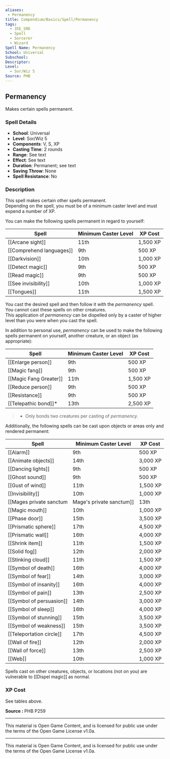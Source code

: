 ```yaml
---
aliases:
 - Permanency
title: Compendium/Basics/Spell/Permanency
tags:  
  - 35E_SRD  
  - Spell  
  - Sorcerer  
  - Wizard  
Spell Name: Permanency
School: Universal
Subschool: 
Descriptor: 
Level:  
  - Sor/Wiz 5  
Source: PHB
---
```


## Permanency

Makes certain spells permanent.

### Spell Details

- **School**: Universal  
- **Level**: Sor/Wiz 5  
- **Components**: V, S, XP  
- **Casting Time**: 2 rounds  
- **Range**: See text  
- **Effect**: See text  
- **Duration**: Permanent; see text  
- **Saving Throw**: None  
- **Spell Resistance**: No  

### Description

This spell makes certain other spells permanent.  
Depending on the spell, you must be of a minimum caster level and must expend a number of XP.

You can make the following spells permanent in regard to yourself:

| Spell                     | Minimum Caster Level | XP Cost  |
|--------------------------|----------------------|----------|
| [[Arcane sight]]         | 11th                 | 1,500 XP |
| [[Comprehend languages]] | 9th                  |   500 XP |
| [[Darkvision]]           | 10th                 | 1,000 XP |
| [[Detect magic]]         | 9th                  |   500 XP |
| [[Read magic]]           | 9th                  |   500 XP |
| [[See invisibility]]     | 10th                 | 1,000 XP |
| [[Tongues]]              | 11th                 | 1,500 XP |

You cast the desired spell and then follow it with the *permanency* spell.  
You cannot cast these spells on other creatures.  
This application of *permanency* can be dispelled only by a caster of higher level than you were when you cast the spell.

In addition to personal use, *permanency* can be used to make the following spells permanent on yourself, another creature, or an object (as appropriate):

| Spell                      | Minimum Caster Level | XP Cost  |
|---------------------------|----------------------|----------|
| [[Enlarge person]]        | 9th                  |   500 XP |
| [[Magic fang]]            | 9th                  |   500 XP |
| [[Magic Fang Greater]]   | 11th                 | 1,500 XP |
| [[Reduce person]]         | 9th                  |   500 XP |
| [[Resistance]]            | 9th                  |   500 XP |
| [[Telepathic bond]]*      | 13th                 | 2,500 XP |

> * Only bonds two creatures per casting of *permanency*.

Additionally, the following spells can be cast upon objects or areas only and rendered permanent:

| Spell                       | Minimum Caster Level | XP Cost  |
|----------------------------|----------------------|----------|
| [[Alarm]]                  | 9th                  |   500 XP |
| [[Animate objects]]        | 14th                 | 3,000 XP |
| [[Dancing lights]]         | 9th                  |   500 XP |
| [[Ghost sound]]            | 9th                  |   500 XP |
| [[Gust of wind]]           | 11th                 | 1,500 XP |
| [[Invisibility]]           | 10th                 | 1,000 XP |
| [[Mages private sanctum|Mage's private sanctum]] | 13th                 | 2,500 XP |
| [[Magic mouth]]            | 10th                 | 1,000 XP |
| [[Phase door]]             | 15th                 | 3,500 XP |
| [[Prismatic sphere]]       | 17th                 | 4,500 XP |
| [[Prismatic wall]]         | 16th                 | 4,000 XP |
| [[Shrink item]]            | 11th                 | 1,500 XP |
| [[Solid fog]]              | 12th                 | 2,000 XP |
| [[Stinking cloud]]         | 11th                 | 1,500 XP |
| [[Symbol of death]]        | 16th                 | 4,000 XP |
| [[Symbol of fear]]         | 14th                 | 3,000 XP |
| [[Symbol of insanity]]     | 16th                 | 4,000 XP |
| [[Symbol of pain]]         | 13th                 | 2,500 XP |
| [[Symbol of persuasion]]   | 14th                 | 3,000 XP |
| [[Symbol of sleep]]        | 16th                 | 4,000 XP |
| [[Symbol of stunning]]     | 15th                 | 3,500 XP |
| [[Symbol of weakness]]     | 15th                 | 3,500 XP |
| [[Teleportation circle]]   | 17th                 | 4,500 XP |
| [[Wall of fire]]           | 12th                 | 2,000 XP |
| [[Wall of force]]          | 13th                 | 2,500 XP |
| [[Web]]                    | 10th                 | 1,000 XP |

Spells cast on other creatures, objects, or locations (not on you) are vulnerable to [[Dispel magic]] as normal.

### XP Cost

See tables above.


**Source :** PHB P259

---

This material is Open Game Content, and is licensed for public use under  
the terms of the Open Game License v1.0a.

---

This material is Open Game Content, and is licensed for public use under the terms of the Open Game License v1.0a.
